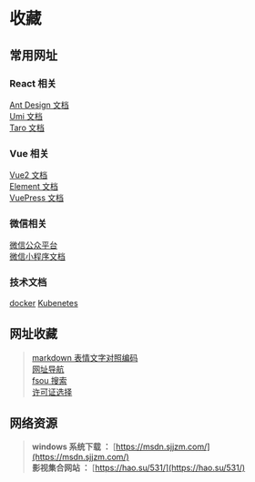 # 收藏

## 常用网址

### React 相关

[Ant Design 文档](https://ant.design/components/overview-cn/)  
[Umi 文档](https://umijs.org/zh-CN/docs)  
[Taro 文档](https://taro-docs.jd.com/taro/docs/README/index.html)

### Vue 相关

[Vue2 文档](https://cn.vuejs.org/v2/guide/)  
[Element 文档](https://element.eleme.cn/#/zh-CN/component/installation)  
[VuePress 文档](https://vuepress.vuejs.org/zh/guide/)

### 微信相关

[微信公众平台](https://mp.weixin.qq.com/)  
[微信小程序文档](https://developers.weixin.qq.com/miniprogram/dev/framework/)

### 技术文档

[docker](https://docker.easydoc.net/doc/81170005/cCewZWoN/lTKfePfP)
[Kubenetes](https://k8s.easydoc.net/docs/dRiQjyTY/28366845/6GiNOzyZ/9EX8Cp45)

## 网址收藏

> [markdown 表情文字对照编码](https://gist.github.com/rxaviers/7360908)  
> [网址导航](https://www.bidianer.com/)  
> [fsou 搜索](https://fsou.cc/)  
> [许可证选择](http://139.159.212.56:8000/)

## 网络资源

> **windows 系统下载 ：** [https://msdn.sjjzm.com/](https://msdn.sjjzm.com/)  
> **影视集合网站 ：** [https://hao.su/531/](https://hao.su/531/)
